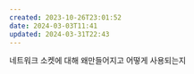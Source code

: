 ```yaml
---
created: 2023-10-26T23:01:52
date: 2024-03-03T11:41
updated: 2024-03-31T22:43
---
```

네트워크 소켓에 대해
왜만들어지고
어떻게 사용되는지